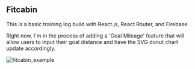## Fitcabin

This is a basic training log build with React.js, React Router, and Firebase. 

Right now, I'm in the process of adding a 'Goal Mileage' feature that will allow users to input their goal distance and have the SVG donut chart update accordingly. 

![fitcabin_example](https://cloud.githubusercontent.com/assets/6922590/24613176/800f367a-1855-11e7-9a7a-5e5a394479b1.png)